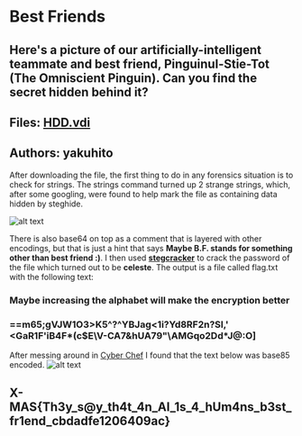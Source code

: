 # Best Friends
## Here's a picture of our artificially-intelligent teammate and best friend, Pinguinul-Stie-Tot (The Omniscient Pinguin). Can you find the secret hidden behind it?

## Files: [HDD.vdi](https://drive.google.com/file/d/1reqctkHMQZ3L3yW04r3ZpUKKFef-RJsP/view?usp=sharing)
## Authors: yakuhito
After downloading the file, the first thing to do in any forensics situation is to check for strings. The strings command turned up 2 strange strings, which, after some googling, were found to help mark the file as containing data hidden by steghide. 

![alt text](https://raw.githubusercontent.com/RealAwesomeness/X-MAS-CTF/master/Best%20Friends/Images/strings.png)

There is also base64 on top as a comment that is layered with other encodings, but that is just a hint that says **Maybe B.F. stands for something other than best friend :)**.
I then used [**stegcracker**](https://github.com/Paradoxis/StegCracker) to crack the password of the file which turned out to be **celeste**. The output is a file called flag.txt with the following text:
### Maybe increasing the alphabet will make the encryption better
### ==m65;gVJW1O3>K5^?^YBJag<1i?Yd8RF2n?Sl,' &lt;GaR1F'iB4F&ast;(c$E\V-CA7&hUA79"\AMGqo2Dd&ast;J@:O]
After messing around in [Cyber Chef](https://gchq.github.io/CyberChef/#recipe=From_Base85('!-u')&input=PT1tNjU7Z1ZKVzFPMz5LNV4/XllCSmFnPDFpP1lkOFJGMm4/U2wsJzxHYVIxRidpQjRGKihjJEVcVi1DQTcmaFVBNzkiXEFNR3FvMkRkKkpAOk9d) I found that the text below was base85 encoded.
![alt text](https://raw.githubusercontent.com/RealAwesomeness/X-MAS-CTF/master/Best%20Friends/Images/decode.png)
## X-MAS{Th3y_s@y_th4t_4n_AI_1s_4_hUm4ns_b3st_fr1end_cbdadfe1206409ac}
